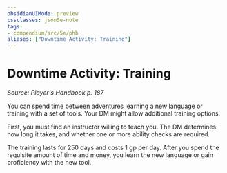 ```yaml
---
obsidianUIMode: preview
cssclasses: json5e-note
tags:
- compendium/src/5e/phb
aliases: ["Downtime Activity: Training"]
---
```

# Downtime Activity: Training
*Source: Player's Handbook p. 187* 

You can spend time between adventures learning a new language or training with a set of tools. Your DM might allow additional training options.

First, you must find an instructor willing to teach you. The DM determines how long it takes, and whether one or more ability checks are required.

The training lasts for 250 days and costs 1 gp per day. After you spend the requisite amount of time and money, you learn the new language or gain proficiency with the new tool.
